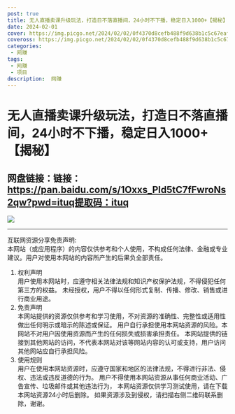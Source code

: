 ```yaml
---
post: true
title: 无人直播卖课升级玩法，打造日不落直播间，24小时不下播，稳定日入1000+【揭秘】
date: 2024-02-01
cover: https://img.picgo.net/2024/02/02/0f4370d8cefb488f9d638b1c5c67eaf14465e1e0b66684aa.png
coveross: https://img.picgo.net/2024/02/02/0f4370d8cefb488f9d638b1c5c67eaf14465e1e0b66684aa.png
categories:
 - 网赚
tags:
 - 网赚
 - 项目
description:  网赚
---
```

# 无人直播卖课升级玩法，打造日不落直播间，24小时不下播，稳定日入1000+【揭秘】

## 网盘链接：链接：https://pan.baidu.com/s/1Oxxs_PId5tC7fFwroNs2qw?pwd=ituq提取码：ituq  

![](https://img.picgo.net/2024/02/02/0f4370d8cefb488f9d638b1c5c67eaf14465e1e0b66684aa.png)

---
互联网资源分享免责声明:  
本网站（或应用程序）的内容仅供参考和个人使用，不构成任何法律、金融或专业建议。用户对使用本网站的内容所产生的后果负全部责任。
1. 权利声明  
用户使用本网站时，应遵守相关法律法规和知识产权保护法规，不得侵犯任何第三方的权益。
未经授权，用户不得以任何形式复制、传播、修改、销售或进行商业用途。
2. 免责声明  
本网站提供的资源仅供参考和学习使用，不对资源的准确性、完整性或适用性做出任何明示或暗示的陈述或保证。
用户自行承担使用本网站资源的风险。本网站不对用户因使用资源而产生的任何损失或损害承担责任。
本网站提供的链接到其他网站的访问，不代表本网站对该等网站内容的认可或支持，用户访问其他网站应自行承担风险。
3. 使用规则  
用户在使用本网站资源时，应遵守国家和地区的法律法规，不得进行非法、侵权、违法或违反道德的行为。
用户不得使用本网站资源从事任何商业活动、广告宣传、垃圾邮件或其他违法行为，
本网站资源仅供学习测试使用，请在下载本网站资源24小时后删除。
如果资源涉及到侵权，请扫描右侧二维码联系删除，谢谢。
